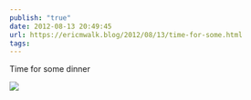```yaml
---
publish: "true"
date: 2012-08-13 20:49:45
url: https://ericmwalk.blog/2012/08/13/time-for-some.html
tags: 
---
```


Time for some dinner

![](https://ericmwalk.blog/uploads/2022/a5519184e1.jpg)